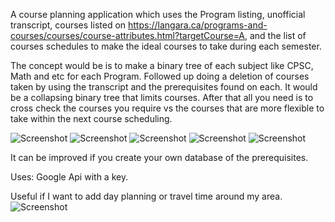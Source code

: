 A course planning application which uses the Program listing, unofficial transcript, courses listed on https://langara.ca/programs-and-courses/courses/course-attributes.html?targetCourse=A, and the list of courses schedules to make the ideal courses to take during each semester.

The concept would be is to make a binary tree of each subject like CPSC, Math and etc for each Program. Followed up doing a deletion of courses taken by using the transcript and the prerequisites found on each. It would be a collapsing binary tree that limits courses. After that all you need is to cross check the courses you require vs the courses that are more flexible to take within the next course scheduling. 

![Screenshot](https://github.com/achohan01/Ideas/blob/master/Course%20Planning/LangaraProgramDetail.png)
![Screenshot](https://github.com/achohan01/Ideas/blob/master/Course%20Planning/UnofficialTranscript.png)
![Screenshot](https://github.com/achohan01/Ideas/blob/master/Course%20Planning/CourseList.png)
![Screenshot](https://github.com/achohan01/Ideas/blob/master/Course%20Planning/CourseSchedule.png)
![Screenshot](https://github.com/achohan01/Ideas/blob/master/Course%20Planning/ListOfCourseSchedule.png)

It can be improved if you create your own database of the prerequisites.

Uses: Google Api with a key.

Useful if I want to add day planning or travel time around my area.
![Screenshot](https://github.com/achohan01/Summary/blob/master/AddedSearchType.png)
